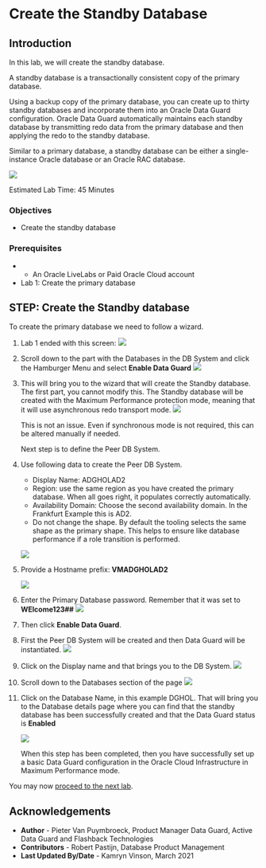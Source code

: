 # Create the Standby Database

## Introduction
In this lab, we will create the standby database.

A standby database is a transactionally consistent copy of the primary database.

Using a backup copy of the primary database, you can create up to thirty standby databases and incorporate them into an Oracle Data Guard configuration. Oracle Data Guard automatically maintains each standby database by transmitting redo data from the primary database and then applying the redo to the standby database.

Similar to a primary database, a standby database can be either a single-instance Oracle database or an Oracle RAC database.

![](./images/standby.png)

Estimated Lab Time: 45 Minutes

### Objectives
-   Create the standby database

### Prerequisites
- - An Oracle LiveLabs or Paid Oracle Cloud account
- Lab 1: Create the primary database

## **STEP**: Create the Standby database

To create the primary database we need to follow a wizard. 

1. Lab 1 ended with this screen:
    ![](./images/create-dbcs-prim-11.png)

2. Scroll down to the part with the Databases in the DB System and click the Hamburger Menu and select **Enable Data Guard**
    ![](./images/create-stby-db-01.png)

3. This will bring you to the wizard that will create the Standby database. The first part, you cannot modify this. The Standby database will be created with the Maximum Performance protection mode, meaning that it will use asynchronous redo transport mode. 
    ![](./images/create-stby-db-02.png)

    This is not an issue. Even if synchronous mode is not required, this can be altered manually if needed.

    Next step is to define the Peer DB System.
4. Use following data to create the Peer DB System.
    * Display Name: ADGHOLAD2
    * Region: use the same region as you have created the primary database. When all goes right, it populates correctly automatically.
    * Availability Domain: Choose the second availability domain. In the Frankfurt Example this is AD2.
    * Do not change the shape. By default the tooling selects the same shape as the primary shape. This helps to ensure like database performance if a role transition is performed.

    ![](./images/create-stby-db-03.png)

5. Provide a Hostname prefix: **VMADGHOLAD2**

    ![](./images/create-stby-db-04.png)

6. Enter the Primary Database password.
    Remember that it was set to **WElcome123##**
    ![](./images/create-stby-db-05.png)

7. Then click **Enable Data Guard**.

8. First the Peer DB System will be created and then Data Guard will be instantiated.
    ![](./images/create-stby-db-06.png)

9. Click on the Display name and that brings you to the DB System.
    ![](./images/create-stby-db-07.png)

10. Scroll down to the Databases section of the page
    ![](./images/create-stby-db-08.png)

11. Click on the Database Name, in this example DGHOL.
    That will bring you to the Database details page where you can find that the standby database has been successfully created and that the Data Guard status is **Enabled**

    ![](./images/create-stby-db-09.png)

    When this step has been completed, then you have successfully set up a basic Data Guard configuration in the Oracle Cloud Infrastructure in Maximum Performance mode.


You may now [proceed to the next lab](#next).


## Acknowledgements

- **Author** - Pieter Van Puymbroeck, Product Manager Data Guard, Active Data Guard and Flashback Technologies
- **Contributors** - Robert Pastijn, Database Product Management
- **Last Updated By/Date** -  Kamryn Vinson, March 2021
